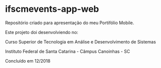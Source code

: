 # ifscmevents-app-web

Repositório criado para apresentação do meu Portifólio Mobile.

Este projeto doi desenvolviendo no:

Curso Superior de Tecnologia em Análise e Desenvolvimento de Sistemas

Instituto Federal de Santa Catarina - Câmpus Canoinhas - SC

Concluído em 12/2018
